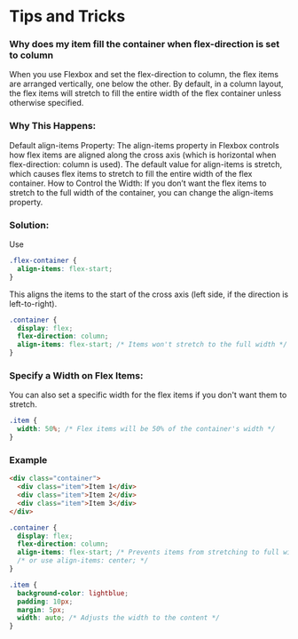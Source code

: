 # Tips and Tricks

### Why does my item fill the container when flex-direction is set to column

When you use Flexbox and set the flex-direction to column, the flex items are arranged vertically, one below the other. By default, in a column layout, the flex items will stretch to fill the entire width of the flex container unless otherwise specified.

### Why This Happens:

Default align-items Property: The align-items property in Flexbox controls how flex items are aligned along the cross axis (which is horizontal when flex-direction: column is used). The default value for align-items is stretch, which causes flex items to stretch to fill the entire width of the flex container.
How to Control the Width:
If you don’t want the flex items to stretch to the full width of the container, you can change the align-items property.

### Solution:

Use

```css
.flex-container {
  align-items: flex-start;
}
```

This aligns the items to the start of the cross axis (left side, if the direction is left-to-right).

```css
.container {
  display: flex;
  flex-direction: column;
  align-items: flex-start; /* Items won't stretch to the full width */
}
```

### Specify a Width on Flex Items:

You can also set a specific width for the flex items if you don't want them to stretch.

```css
.item {
  width: 50%; /* Flex items will be 50% of the container's width */
}
```

### Example

```html
<div class="container">
  <div class="item">Item 1</div>
  <div class="item">Item 2</div>
  <div class="item">Item 3</div>
</div>
```

```css
.container {
  display: flex;
  flex-direction: column;
  align-items: flex-start; /* Prevents items from stretching to full width */
  /* or use align-items: center; */
}

.item {
  background-color: lightblue;
  padding: 10px;
  margin: 5px;
  width: auto; /* Adjusts the width to the content */
}
```
